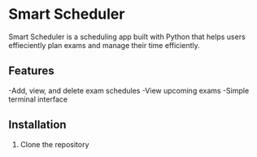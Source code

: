 # Smart Scheduler

Smart Scheduler is a scheduling app built with Python that helps users effieciently plan exams and manage their time efficiently.

## Features
-Add, view, and delete exam schedules
-View upcoming exams 
-Simple terminal interface

## Installation
1. Clone the repository
